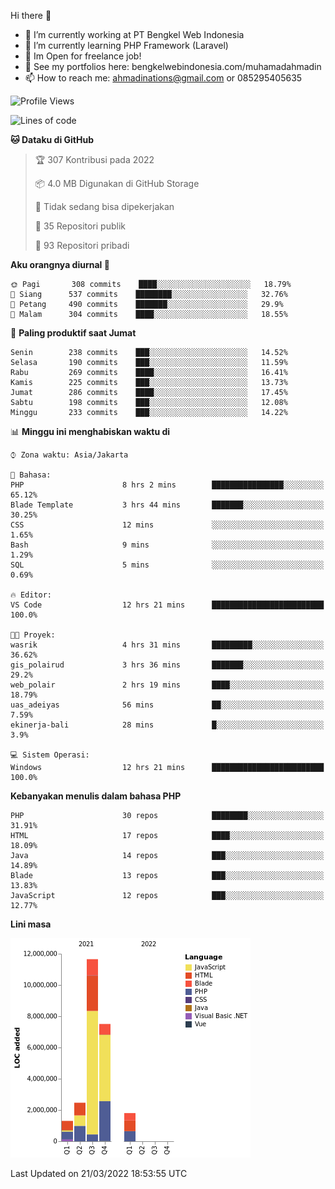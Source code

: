 Hi there 👋

- 🔭 I’m currently working at PT Bengkel Web Indonesia
- 🌱 I’m currently learning PHP Framework (Laravel)
- 📂 Im Open for freelance job!
- 🧷 See my portfolios here: bengkelwebindonesia.com/muhamadahmadin
- 📫 How to reach me: ahmadinations@gmail.com or 085295405635


<!--START_SECTION:waka-->
![Profile Views](http://img.shields.io/badge/Profil%20dilihat-1-blue)

![Lines of code](https://img.shields.io/badge/Sejak%20Hello%20World%20aku%20telah%20menulis-25%20Million%20baris%20kode-blue)

**🐱 Dataku di GitHub** 

> 🏆 307 Kontribusi pada 2022
 > 
> 📦 4.0 MB Digunakan di GitHub Storage 
 > 
> 🚫 Tidak sedang bisa dipekerjakan
 > 
> 📜 35 Repositori publik 
 > 
> 🔑 93 Repositori pribadi  
 > 
**Aku orangnya diurnal 🐤** 

```text
🌞 Pagi       308 commits    ████░░░░░░░░░░░░░░░░░░░░░   18.79% 
🌆 Siang      537 commits    ████████░░░░░░░░░░░░░░░░░   32.76% 
🌃 Petang     490 commits    ███████░░░░░░░░░░░░░░░░░░   29.9% 
🌙 Malam      304 commits    ████░░░░░░░░░░░░░░░░░░░░░   18.55%

```
📅 **Paling produktif saat Jumat** 

```text
Senin        238 commits    ███░░░░░░░░░░░░░░░░░░░░░░   14.52% 
Selasa       190 commits    ███░░░░░░░░░░░░░░░░░░░░░░   11.59% 
Rabu         269 commits    ████░░░░░░░░░░░░░░░░░░░░░   16.41% 
Kamis        225 commits    ███░░░░░░░░░░░░░░░░░░░░░░   13.73% 
Jumat        286 commits    ████░░░░░░░░░░░░░░░░░░░░░   17.45% 
Sabtu        198 commits    ███░░░░░░░░░░░░░░░░░░░░░░   12.08% 
Minggu       233 commits    ███░░░░░░░░░░░░░░░░░░░░░░   14.22%

```


📊 **Minggu ini menghabiskan waktu di** 

```text
⌚︎ Zona waktu: Asia/Jakarta

💬 Bahasa: 
PHP                      8 hrs 2 mins        ████████████████░░░░░░░░░   65.12% 
Blade Template           3 hrs 44 mins       ███████░░░░░░░░░░░░░░░░░░   30.25% 
CSS                      12 mins             ░░░░░░░░░░░░░░░░░░░░░░░░░   1.65% 
Bash                     9 mins              ░░░░░░░░░░░░░░░░░░░░░░░░░   1.29% 
SQL                      5 mins              ░░░░░░░░░░░░░░░░░░░░░░░░░   0.69%

🔥 Editor: 
VS Code                  12 hrs 21 mins      █████████████████████████   100.0%

🐱‍💻 Proyek: 
wasrik                   4 hrs 31 mins       █████████░░░░░░░░░░░░░░░░   36.62% 
gis_polairud             3 hrs 36 mins       ███████░░░░░░░░░░░░░░░░░░   29.2% 
web_polair               2 hrs 19 mins       ████░░░░░░░░░░░░░░░░░░░░░   18.79% 
uas_adeiyas              56 mins             ██░░░░░░░░░░░░░░░░░░░░░░░   7.59% 
ekinerja-bali            28 mins             █░░░░░░░░░░░░░░░░░░░░░░░░   3.9%

💻 Sistem Operasi: 
Windows                  12 hrs 21 mins      █████████████████████████   100.0%

```

**Kebanyakan menulis dalam bahasa PHP** 

```text
PHP                      30 repos            ████████░░░░░░░░░░░░░░░░░   31.91% 
HTML                     17 repos            ████░░░░░░░░░░░░░░░░░░░░░   18.09% 
Java                     14 repos            ███░░░░░░░░░░░░░░░░░░░░░░   14.89% 
Blade                    13 repos            ███░░░░░░░░░░░░░░░░░░░░░░   13.83% 
JavaScript               12 repos            ███░░░░░░░░░░░░░░░░░░░░░░   12.77%

```


**Lini masa**

![Chart not found](https://raw.githubusercontent.com/MuhamadAhmadin/MuhamadAhmadin/master/charts/bar_graph.png) 


 Last Updated on 21/03/2022 18:53:55 UTC
<!--END_SECTION:waka-->
